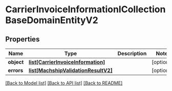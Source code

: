 # CarrierInvoiceInformationICollectionBaseDomainEntityV2

## Properties
Name | Type | Description | Notes
------------ | ------------- | ------------- | -------------
**object** | [**list[CarrierInvoiceInformation]**](CarrierInvoiceInformation.md) |  | [optional] 
**errors** | [**list[MachshipValidationResultV2]**](MachshipValidationResultV2.md) |  | [optional] 

[[Back to Model list]](../README.md#documentation-for-models) [[Back to API list]](../README.md#documentation-for-api-endpoints) [[Back to README]](../README.md)

